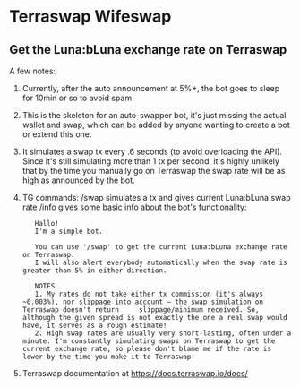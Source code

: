 # Terraswap Wifeswap
## Get the Luna:bLuna exchange rate on Terraswap

A few notes:

1. Currently, after the auto announcement at 5%+, the bot goes to sleep for 10min or so to avoid spam

2. This is the skeleton for an auto-swapper bot, it's just missing the actual wallet and swap, which can be added by anyone wanting to create a bot or extend this one. 

3. It simulates a swap tx every .6 seconds (to avoid overloading the API). Since it's still simulating more than 1 tx per second, it's highly unlikely that by the time you manually go on Terraswap the swap rate will be as high as announced by the bot.

4. TG commands:
  /swap simulates a tx and gives current Luna:bLuna swap rate
  /info gives some basic info about the bot's functionality:
  
          Hallo!
          I'm a simple bot.

          You can use '/swap' to get the current Luna:bLuna exchange rate on Terraswap.
          I will also alert everybody automatically when the swap rate is greater than 5% in either direction.

          NOTES
          1. My rates do not take either tx commission (it's always ~0.003%), nor slippage into account – the swap simulation on Terraswap doesn't return     slippage/minimum received. So, although the given spread is not exactly the one a real swap would have, it serves as a rough estimate!
          2. High swap rates are usually very short-lasting, often under a minute. I'm constantly simulating swaps on Terraswap to get the current exchange rate, so please don't blame me if the rate is lower by the time you make it to Terraswap!
    
5. Terraswap documentation at https://docs.terraswap.io/docs/
